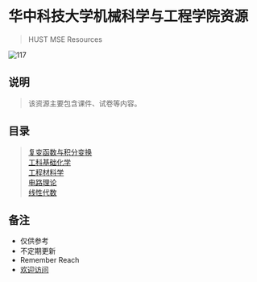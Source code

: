 # 华中科技大学机械科学与工程学院资源
>HUST MSE Resources

![117](./pics/HALO_1.jpg)

## 说明
>该资源主要包含课件、试卷等内容。

## 目录
>[复变函数与积分变换](./必修/复变函数与积分变换)  
>[工科基础化学](./必修/工科基础化学)  
>[工程材料学](./必修/工程材料学)  
>[电路理论](./必修/电路理论)   
>[线性代数](./必修/线性代数)

## 备注
* 仅供参考
* 不定期更新
* Remember Reach
* [欢迎访问](https://www.halowaypoint.com/zh-cn)